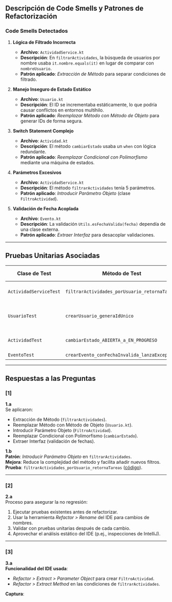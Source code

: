 ## Descripción de Code Smells y Patrones de Refactorización

### Code Smells Detectados
1. **Lógica de Filtrado Incorrecta**  
   - **Archivo**: `ActividadService.kt`  
   - **Descripción**: En `filtrarActividades`, la búsqueda de usuarios por nombre usaba `it.nombre.equals(it)` en lugar de comparar con `nombreUsuario`.  
   - **Patrón aplicado**: _Extracción de Método_ para separar condiciones de filtrado.

2. **Manejo Inseguro de Estado Estático**  
   - **Archivo**: `Usuario.kt`  
   - **Descripción**: El ID se incrementaba estáticamente, lo que podría causar conflictos en entornos multihilo.  
   - **Patrón aplicado**: _Reemplazar Método con Método de Objeto_ para generar IDs de forma segura.

3. **Switch Statement Complejo**  
   - **Archivo**: `Actividad.kt`  
   - **Descripción**: El método `cambiarEstado` usaba un `when` con lógica redundante.  
   - **Patrón aplicado**: _Reemplazar Condicional con Polimorfismo_ mediante una máquina de estados.

4. **Parámetros Excesivos**  
   - **Archivo**: `ActividadService.kt`  
   - **Descripción**: El método `filtrarActividades` tenía 5 parámetros.  
   - **Patrón aplicado**: _Introducir Parámetro Objeto_ (clase `FiltroActividad`).

5. **Validación de Fecha Acoplada**  
   - **Archivo**: `Evento.kt`  
   - **Descripción**: La validación `Utils.esFechaValida(fecha)` dependía de una clase externa.  
   - **Patrón aplicado**: _Extraer Interfaz_ para desacoplar validaciones.

---

## Pruebas Unitarias Asociadas

| **Clase de Test**           | **Método de Test**                          | **Cubre Refactorización**          |
|-----------------------------|--------------------------------------------|-----------------------------------|
| `ActividadServiceTest`      | `filtrarActividades_porUsuario_retornaTareas` | Introducir Parámetro Objeto       |
| `UsuarioTest`               | `crearUsuario_generaIdUnico`               | Reemplazar Método con Método de Objeto |
| `ActividadTest`             | `cambiarEstado_ABIERTA_a_EN_PROGRESO`      | Reemplazar Condicional con Polimorfismo |
| `EventoTest`                | `crearEvento_conFechaInvalida_lanzaExcepcion` | Extraer Interfaz                  |

---

## Respuestas a las Preguntas

### [1]
**1.a**  
Se aplicaron:  
- Extracción de Método (`filtrarActividades`).  
- Reemplazar Método con Método de Objeto (`Usuario.kt`).  
- Introducir Parámetro Objeto (`FiltroActividad`).  
- Reemplazar Condicional con Polimorfismo (`cambiarEstado`).  
- Extraer Interfaz (validación de fechas).  

**1.b**  
**Patrón**: _Introducir Parámetro Objeto_ en `filtrarActividades`.  
**Mejora**: Reduce la complejidad del método y facilita añadir nuevos filtros.  
**Prueba**: `filtrarActividades_porUsuario_retornaTareas` ([código](https://github.com/.../ActividadServiceTest.kt#L45)).  

---

### [2]
**2.a**  
Proceso para asegurar la no regresión:  
1. Ejecutar pruebas existentes antes de refactorizar.  
2. Usar la herramienta _Refactor > Rename_ del IDE para cambios de nombres.  
3. Validar con pruebas unitarias después de cada cambio.  
4. Aprovechar el análisis estático del IDE (p.ej., inspecciones de IntelliJ).  

---

### [3]
**3.a**  
**Funcionalidad del IDE usada**:  
- _Refactor > Extract > Parameter Object_ para crear `FiltroActividad`.  
- _Refactor > Extract Method_ en las condiciones de `filtrarActividades`.  

**Captura**:   